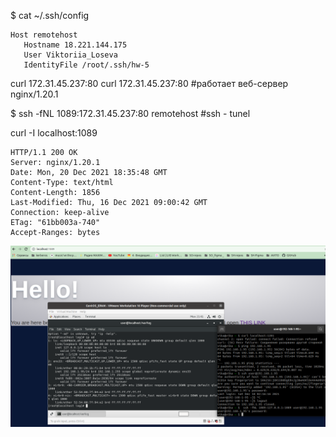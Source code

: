 $ cat  ~/.ssh/config

```
Host remotehost
   Hostname 18.221.144.175
   User Viktoriia_Loseva
   IdentityFile /root/.ssh/hw-5
```
curl 172.31.45.237:80
curl 172.31.45.237:80  #работает веб-сервер nginx/1.20.1


$ ssh -fNL 1089:172.31.45.237:80 remotehost  #ssh - tunel


curl -I localhost:1089

```
HTTP/1.1 200 OK
Server: nginx/1.20.1
Date: Mon, 20 Dec 2021 18:35:48 GMT
Content-Type: text/html
Content-Length: 1856
Last-Modified: Thu, 16 Dec 2021 09:00:42 GMT
Connection: keep-alive
ETag: "61bb003a-740"
Accept-Ranges: bytes
```
![image](./images/welcome_page.png)
